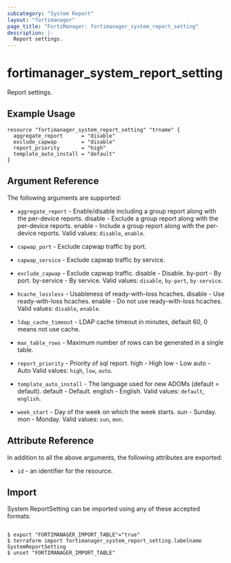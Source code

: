 ```yaml
---
subcategory: "System Report"
layout: "fortimanager"
page_title: "FortiManager: fortimanager_system_report_setting"
description: |-
  Report settings.
---
```


# fortimanager_system_report_setting
Report settings.

## Example Usage

```hcl
resource "fortimanager_system_report_setting" "trname" {
  aggregate_report      = "disable"
  exclude_capwap        = "disable"
  report_priority       = "high"
  template_auto_install = "default"
}
```

## Argument Reference


The following arguments are supported:


* `aggregate_report` - Enable/disable including a group report along with the per-device reports. disable - Exclude a group report along with the per-device reports. enable - Include a group report along with the per-device reports. Valid values: `disable`, `enable`.

* `capwap_port` - Exclude capwap traffic by port.
* `capwap_service` - Exclude capwap traffic by service.
* `exclude_capwap` - Exclude capwap traffic. disable - Disable. by-port - By port. by-service - By service. Valid values: `disable`, `by-port`, `by-service`.

* `hcache_lossless` - Usableness of ready-with-loss hcaches. disable - Use ready-with-loss hcaches. enable - Do not use ready-with-loss hcaches. Valid values: `disable`, `enable`.

* `ldap_cache_timeout` - LDAP cache timeout in minutes, default 60, 0 means not use cache.
* `max_table_rows` - Maximum number of rows can be generated in a single table.
* `report_priority` - Priority of sql report. high - High low - Low auto - Auto Valid values: `high`, `low`, `auto`.

* `template_auto_install` - The language used for new ADOMs (default = default). default - Default. english - English. Valid values: `default`, `english`.

* `week_start` - Day of the week on which the week starts. sun - Sunday. mon - Monday. Valid values: `sun`, `mon`.



## Attribute Reference

In addition to all the above arguments, the following attributes are exported:
* `id` - an identifier for the resource.

## Import

System ReportSetting can be imported using any of these accepted formats:
```

$ export "FORTIMANAGER_IMPORT_TABLE"="true"
$ terraform import fortimanager_system_report_setting.labelname SystemReportSetting
$ unset "FORTIMANAGER_IMPORT_TABLE"
```

